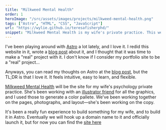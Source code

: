 ```yaml
---
title: "Milkweed Mental Health"
order: 1
heroImage: "/src/assets/images/projects/milkweed-mental-health.png"
tags: ["Astro", "HTML", "CSS", "JavaScript"]
url: "https://wylie.github.io/teresafisherphd/"
snippet: "Milkweed Mental Health is my wife's private practice. This website helps her connect with clients and provide information about her services. It's designed to be welcoming, informative, and easy to navigate."
---
```

I've been playing around with <a href="https://astro.build/" target="_blank">Astro</a> a lot lately, and I love it. I redid this website in it, wrote a [blog post](/blog/2025-03-09-astro/) about it, and I thought that it was time to make a "real" project with it. I don't know if I consider my portfolio site to be a "real" project...

Anyways, you can read my thoughts on Astro at the [blog post](/blog/2025-03-09-astro/), but the TL;DR is that I love it. It feels intuitive, easy to learn, and flexible.

<a href="https://wylie.github.io/teresafisherphd/" target="_blank">Milkweed Mental Health</a> will be the site for my wife's psychology private practice. She's been working with an <a href="https://www.christymichellestudio.com/" target="_blank">illustrator friend</a> for all the graphics, and I used those to generate a color pallete. We've been working together on the pages, photographs, and layout—she's been working on the copy.

It's been a really fun experience to build something for my wife, and to build it in Astro. Eventually we will hook up a domain name to it and officially launch it, but for now you can find the <a href="https://wylie.github.io/teresafisherphd/" target="_blank">site here</a>